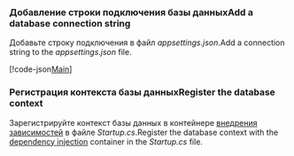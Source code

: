 <a name="cs"></a>
### <a name="add-a-database-connection-string"></a><span data-ttu-id="8c3a4-101">Добавление строки подключения базы данных</span><span class="sxs-lookup"><span data-stu-id="8c3a4-101">Add a database connection string</span></span>

<span data-ttu-id="8c3a4-102">Добавьте строку подключения в файл *appsettings.json*.</span><span class="sxs-lookup"><span data-stu-id="8c3a4-102">Add a connection string to the *appsettings.json* file.</span></span>

[!code-json[Main](../../tutorials/razor-pages/razor-pages-start/sample/RazorPagesMovie/appsettings_SQLite.json?highlight=8-10)]

<a name="reg"></a>
###  <a name="register-the-database-context"></a><span data-ttu-id="8c3a4-103">Регистрация контекста базы данных</span><span class="sxs-lookup"><span data-stu-id="8c3a4-103">Register the database context</span></span>

<span data-ttu-id="8c3a4-104">Зарегистрируйте контекст базы данных в контейнере [внедрения зависимостей](xref:fundamentals/dependency-injection) в файле *Startup.cs*.</span><span class="sxs-lookup"><span data-stu-id="8c3a4-104">Register the database context with the [dependency injection](xref:fundamentals/dependency-injection) container in the *Startup.cs* file.</span></span>
